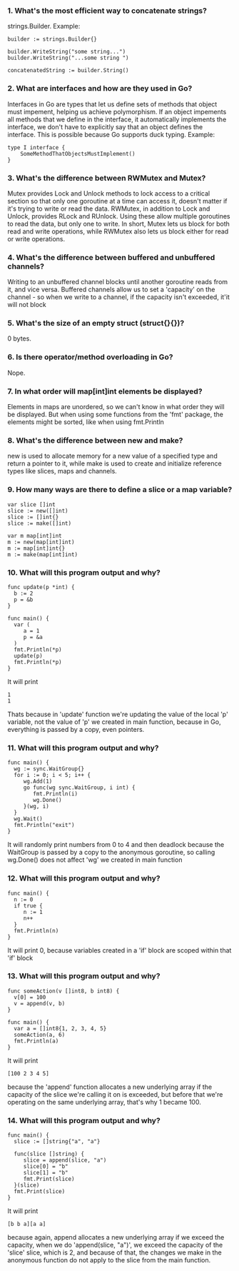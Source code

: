 ### 1. What's the most efficient way to concatenate strings?
strings.Builder. Example:
```
builder := strings.Builder{}

builder.WriteString("some string...")
builder.WriteString("...some string ")

concatenatedString := builder.String()
```
### 2. What are interfaces and how are they used in Go?
Interfaces in Go are types that let us define sets of methods that object must impement, helping us achieve polymorphism. 
If an object impements all methods that we define in the interface, it automatically implements the interface, we 
don't have to explicitly say that an object defines the interface. This is possible because Go supports duck typing.
Example:
```
type I interface {
    SomeMethodThatObjectsMustImplement()
}
```

### 3. What's the difference between RWMutex and Mutex?
Mutex provides Lock and Unlock methods to lock access to a critical section so that only one goroutine at a time can
access it, doesn't matter if it's trying to write or read the data.
RWMutex, in addition to Lock and Unlock, provides RLock and RUnlock. Using these allow multiple goroutines to read 
the data, but only one to write. In short, Mutex lets us block for both read and write operations, while RWMutex also
lets us block either for read or write operations.

### 4. What's the difference between buffered and unbuffered channels?
Writing to an unbuffered channel blocks until another goroutine reads from it, and vice versa.
Buffered channels allow us to set a 'capacity' on the channel - so when we write to a channel, if the capacity isn't exceeded,
it'it will not block

### 5. What's the size of an empty struct (struct{}{})?
0 bytes.

### 6. Is there operator/method overloading in Go?
Nope.

### 7. In what order will map[int]int elements be displayed?
Elements in maps are unordered, so we can't know in what order they will be displayed. But when using some functions 
from the 'fmt' package, the elements might be sorted, like when using fmt.Println

### 8. What's the difference between new and make?
new is used to allocate memory for a new value of a specified type and return a pointer to it,
while make is used to create and initialize reference types like slices, maps and channels.

### 9. How many ways are there to define a slice or a map variable?
```
var slice []int
slice := new([]int)
slice := []int{}
slice := make([]int)

var m map[int]int
m := new(map[int]int)
m := map[int]int{}
m := make(map[int]int)
```

### 10. What will this program output and why?
```
func update(p *int) {
  b := 2
  p = &b
}

func main() {
  var (
     a = 1
     p = &a
  )
  fmt.Println(*p)
  update(p)
  fmt.Println(*p)
}
```
It will print
```
1
1
```
Thats because in 'update' function we're updating the value of the local 'p' variable, not the value of 'p' we created in
main function, because in Go, everything is passed by a copy, even pointers.

### 11. What will this program output and why?
```
func main() {
  wg := sync.WaitGroup{}
  for i := 0; i < 5; i++ {
     wg.Add(1)
     go func(wg sync.WaitGroup, i int) {
        fmt.Println(i)
        wg.Done()
     }(wg, i)
  }
  wg.Wait()
  fmt.Println("exit")
}
```
It will randomly print numbers from 0 to 4 and then deadlock because the WaitGroup is passed by a copy to the anonymous goroutine, 
so calling wg.Done() does not affect 'wg' we created in main function

### 12. What will this program output and why?
```
func main() {
  n := 0
  if true {
     n := 1
     n++
  }
  fmt.Println(n)
}
```
It will print 0, because variables created in a 'if' block are scoped within that 'if' block

### 13. What will this program output and why?
```
func someAction(v []int8, b int8) {
  v[0] = 100
  v = append(v, b)
}

func main() {
  var a = []int8{1, 2, 3, 4, 5}
  someAction(a, 6)
  fmt.Println(a)
}
```
It will print 
```
[100 2 3 4 5]
```
because the 'append' function allocates a new underlying array if the capacity of the slice
we're calling it on is exceeded, but before that we're operating on the same underlying array, that's why 1 became 100.

### 14. What will this program output and why?
```
func main() {
  slice := []string{"a", "a"}

  func(slice []string) {
     slice = append(slice, "a")
     slice[0] = "b"
     slice[1] = "b"
     fmt.Print(slice)
  }(slice)
  fmt.Print(slice)
}
```
It will print 
```
[b b a][a a]
```
because again, append allocates a new underlying array if we exceed the capacity, when we do 'append(slice, "a")',
we exceed the capacity of the 'slice' slice, which is 2, and because of that, the changes we make in the anonymous function
do not apply to the slice from the main function.
